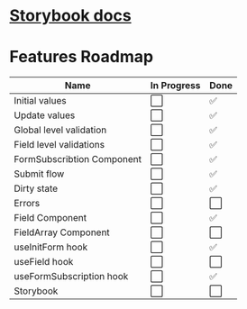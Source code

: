 # [Storybook docs](https://omerman.github.io/form-mighty)

# Features Roadmap

| Name                       | In Progress          | Done                 |
| -------------------------- | -------------------- | -------------------- |
| Initial values             | :white_large_square: | :white_check_mark:   |
| Update values              | :white_large_square: | :white_check_mark:   |
| Global level validation    | :white_large_square: | :white_check_mark:   |
| Field level validations    | :white_large_square: | :white_check_mark:   |
| FormSubscribtion Component | :white_large_square: | :white_check_mark:   |
| Submit flow                | :white_large_square: | :white_check_mark:   |
| Dirty state                | :white_large_square: | :white_check_mark:   |
| Errors                     | :white_large_square: | :white_large_square: |
| Field Component            | :white_large_square: | :white_check_mark:   |
| FieldArray Component       | :white_large_square: | :white_large_square: |
| useInitForm hook           | :white_large_square: | :white_check_mark:   |
| useField hook              | :white_large_square: | :white_large_square: |
| useFormSubscription hook   | :white_large_square: | :white_check_mark:   |
| Storybook                  | :white_large_square: | :white_large_square: |
